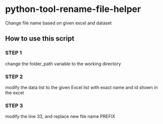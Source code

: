 # python-tool-rename-file-helper

Change file name based on given excel and dataset


## How to use this script
### STEP 1
change the folder_path variable to the working directory
### STEP 2
modify the data list to the given Excel list with exact name and id shown in the excel
### STEP 3
modify the line 33, and replace new file name PREFIX
